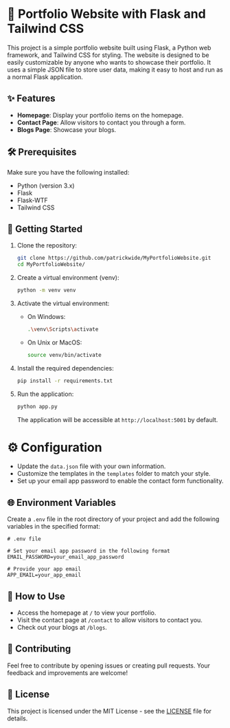 # 🚀 Portfolio Website with Flask and Tailwind CSS

This project is a simple portfolio website built using Flask, a Python web framework, and Tailwind CSS for styling. The website is designed to be easily customizable by anyone who wants to showcase their portfolio. It uses a simple JSON file to store user data, making it easy to host and run as a normal Flask application.

## ✨ Features

- **Homepage**: Display your portfolio items on the homepage.
- **Contact Page**: Allow visitors to contact you through a form.
- **Blogs Page**: Showcase your blogs.

## 🛠️ Prerequisites

Make sure you have the following installed:

- Python (version 3.x)
- Flask
- Flask-WTF
- Tailwind CSS

## 🏁 Getting Started

1. Clone the repository:

   ```bash
   git clone https://github.com/patrickwide/MyPortfolioWebsite.git
   cd MyPortfolioWebsite/
   ```

2. Create a virtual environment (venv):

   ```bash
   python -m venv venv
   ```

3. Activate the virtual environment:

   - On Windows:

     ```bash
     .\venv\Scripts\activate
     ```

   - On Unix or MacOS:

     ```bash
     source venv/bin/activate
     ```

4. Install the required dependencies:

   ```bash
   pip install -r requirements.txt
   ```

5. Run the application:

   ```bash
   python app.py
   ```

   The application will be accessible at `http://localhost:5001` by default.

# ⚙️ Configuration

- Update the `data.json` file with your own information.
- Customize the templates in the `templates` folder to match your style.
- Set up your email app password to enable the contact form functionality.

## 🌐 Environment Variables

Create a `.env` file in the root directory of your project and add the following variables in the specified format:

```dotenv
# .env file

# Set your email app password in the following format
EMAIL_PASSWORD=your_email_app_password

# Provide your app email
APP_EMAIL=your_app_email
```

## 🚀 How to Use

- Access the homepage at `/` to view your portfolio.
- Visit the contact page at `/contact` to allow visitors to contact you.
- Check out your blogs at `/blogs`.

## 🤝 Contributing

Feel free to contribute by opening issues or creating pull requests. Your feedback and improvements are welcome!

## 📄 License

This project is licensed under the MIT License - see the [LICENSE](LICENSE) file for details.
